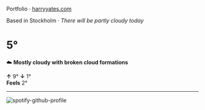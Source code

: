 Portfolio · [harryyates.com](https://harryyates.com)

<!-- WEATHER_START -->
Based in Stockholm · *There will be partly cloudy today*

# 5°
☁️ **Mostly cloudy with broken cloud formations**

**↑** 9° **↓** 1°  
**Feels** 2°

---
<!-- WEATHER_END -->

<p align="left">
  <a>
    <img src="https://spotify-github-profile.kittinanx.com/api/view?uid=bigbello&cover_image=true&theme=natemoo-re&show_offline=true&background_color=121212&interchange=false&bar_color=53b14f&bar_color_cover=false" alt="spotify-github-profile">
  </a>
</p>